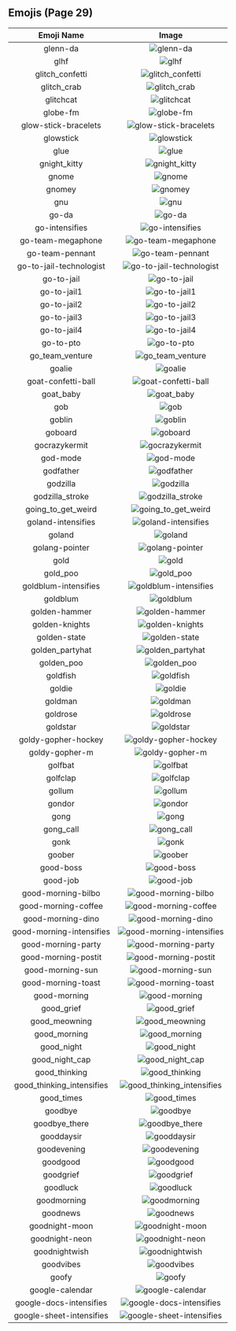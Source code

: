 
  ## Emojis (Page 29)
  |Emoji Name|Image|
  | :-: | :-: |
  |glenn-da| ![glenn-da](/emojis/hashicorp/glenn-da.png)|
  |glhf| ![glhf](/emojis/hashicorp/glhf.png)|
  |glitch_confetti| ![glitch_confetti](/emojis/hashicorp/glitch_confetti.gif)|
  |glitch_crab| ![glitch_crab](/emojis/hashicorp/glitch_crab.png)|
  |glitchcat| ![glitchcat](/emojis/hashicorp/glitchcat.gif)|
  |globe-fm| ![globe-fm](/emojis/hashicorp/globe-fm.png)|
  |glow-stick-bracelets| ![glow-stick-bracelets](/emojis/hashicorp/glow-stick-bracelets.jpg)|
  |glowstick| ![glowstick](/emojis/hashicorp/glowstick.png)|
  |glue| ![glue](/emojis/hashicorp/glue.jpg)|
  |gnight_kitty| ![gnight_kitty](/emojis/hashicorp/gnight_kitty.png)|
  |gnome| ![gnome](/emojis/hashicorp/gnome.png)|
  |gnomey| ![gnomey](/emojis/hashicorp/gnomey.png)|
  |gnu| ![gnu](/emojis/hashicorp/gnu.png)|
  |go-da| ![go-da](/emojis/hashicorp/go-da.png)|
  |go-intensifies| ![go-intensifies](/emojis/hashicorp/go-intensifies.gif)|
  |go-team-megaphone| ![go-team-megaphone](/emojis/hashicorp/go-team-megaphone.png)|
  |go-team-pennant| ![go-team-pennant](/emojis/hashicorp/go-team-pennant.png)|
  |go-to-jail-technologist| ![go-to-jail-technologist](/emojis/hashicorp/go-to-jail-technologist.png)|
  |go-to-jail| ![go-to-jail](/emojis/hashicorp/go-to-jail.jpg)|
  |go-to-jail1| ![go-to-jail1](/emojis/hashicorp/go-to-jail1.png)|
  |go-to-jail2| ![go-to-jail2](/emojis/hashicorp/go-to-jail2.png)|
  |go-to-jail3| ![go-to-jail3](/emojis/hashicorp/go-to-jail3.png)|
  |go-to-jail4| ![go-to-jail4](/emojis/hashicorp/go-to-jail4.png)|
  |go-to-pto| ![go-to-pto](/emojis/hashicorp/go-to-pto.png)|
  |go_team_venture| ![go_team_venture](/emojis/hashicorp/go_team_venture.gif)|
  |goalie| ![goalie](/emojis/hashicorp/goalie.png)|
  |goat-confetti-ball| ![goat-confetti-ball](/emojis/hashicorp/goat-confetti-ball.png)|
  |goat_baby| ![goat_baby](/emojis/hashicorp/goat_baby.gif)|
  |gob| ![gob](/emojis/hashicorp/gob.jpg)|
  |goblin| ![goblin](/emojis/hashicorp/goblin.jpg)|
  |goboard| ![goboard](/emojis/hashicorp/goboard.png)|
  |gocrazykermit| ![gocrazykermit](/emojis/hashicorp/gocrazykermit.gif)|
  |god-mode| ![god-mode](/emojis/hashicorp/god-mode.png)|
  |godfather| ![godfather](/emojis/hashicorp/godfather.png)|
  |godzilla| ![godzilla](/emojis/hashicorp/godzilla.jpg)|
  |godzilla_stroke| ![godzilla_stroke](/emojis/hashicorp/godzilla_stroke.png)|
  |going_to_get_weird| ![going_to_get_weird](/emojis/hashicorp/going_to_get_weird.jpg)|
  |goland-intensifies| ![goland-intensifies](/emojis/hashicorp/goland-intensifies.gif)|
  |goland| ![goland](/emojis/hashicorp/goland.png)|
  |golang-pointer| ![golang-pointer](/emojis/hashicorp/golang-pointer.png)|
  |gold| ![gold](/emojis/hashicorp/gold.jpg)|
  |gold_poo| ![gold_poo](/emojis/hashicorp/gold_poo.png)|
  |goldblum-intensifies| ![goldblum-intensifies](/emojis/hashicorp/goldblum-intensifies.gif)|
  |goldblum| ![goldblum](/emojis/hashicorp/goldblum.png)|
  |golden-hammer| ![golden-hammer](/emojis/hashicorp/golden-hammer.png)|
  |golden-knights| ![golden-knights](/emojis/hashicorp/golden-knights.png)|
  |golden-state| ![golden-state](/emojis/hashicorp/golden-state.png)|
  |golden_partyhat| ![golden_partyhat](/emojis/hashicorp/golden_partyhat.png)|
  |golden_poo| ![golden_poo](/emojis/hashicorp/golden_poo.png)|
  |goldfish| ![goldfish](/emojis/hashicorp/goldfish.jpg)|
  |goldie| ![goldie](/emojis/hashicorp/goldie.png)|
  |goldman| ![goldman](/emojis/hashicorp/goldman.png)|
  |goldrose| ![goldrose](/emojis/hashicorp/goldrose.png)|
  |goldstar| ![goldstar](/emojis/hashicorp/goldstar.png)|
  |goldy-gopher-hockey| ![goldy-gopher-hockey](/emojis/hashicorp/goldy-gopher-hockey.png)|
  |goldy-gopher-m| ![goldy-gopher-m](/emojis/hashicorp/goldy-gopher-m.png)|
  |golfbat| ![golfbat](/emojis/hashicorp/golfbat.png)|
  |golfclap| ![golfclap](/emojis/hashicorp/golfclap.gif)|
  |gollum| ![gollum](/emojis/hashicorp/gollum.png)|
  |gondor| ![gondor](/emojis/hashicorp/gondor.png)|
  |gong| ![gong](/emojis/hashicorp/gong.png)|
  |gong_call| ![gong_call](/emojis/hashicorp/gong_call.png)|
  |gonk| ![gonk](/emojis/hashicorp/gonk.gif)|
  |goober| ![goober](/emojis/hashicorp/goober.png)|
  |good-boss| ![good-boss](/emojis/hashicorp/good-boss.png)|
  |good-job| ![good-job](/emojis/hashicorp/good-job.gif)|
  |good-morning-bilbo| ![good-morning-bilbo](/emojis/hashicorp/good-morning-bilbo.gif)|
  |good-morning-coffee| ![good-morning-coffee](/emojis/hashicorp/good-morning-coffee.gif)|
  |good-morning-dino| ![good-morning-dino](/emojis/hashicorp/good-morning-dino.gif)|
  |good-morning-intensifies| ![good-morning-intensifies](/emojis/hashicorp/good-morning-intensifies.gif)|
  |good-morning-party| ![good-morning-party](/emojis/hashicorp/good-morning-party.gif)|
  |good-morning-postit| ![good-morning-postit](/emojis/hashicorp/good-morning-postit.png)|
  |good-morning-sun| ![good-morning-sun](/emojis/hashicorp/good-morning-sun.png)|
  |good-morning-toast| ![good-morning-toast](/emojis/hashicorp/good-morning-toast.gif)|
  |good-morning| ![good-morning](/emojis/hashicorp/good-morning.png)|
  |good_grief| ![good_grief](/emojis/hashicorp/good_grief.png)|
  |good_meowning| ![good_meowning](/emojis/hashicorp/good_meowning.png)|
  |good_morning| ![good_morning](/emojis/hashicorp/good_morning.gif)|
  |good_night| ![good_night](/emojis/hashicorp/good_night.jpg)|
  |good_night_cap| ![good_night_cap](/emojis/hashicorp/good_night_cap.png)|
  |good_thinking| ![good_thinking](/emojis/hashicorp/good_thinking.png)|
  |good_thinking_intensifies| ![good_thinking_intensifies](/emojis/hashicorp/good_thinking_intensifies.gif)|
  |good_times| ![good_times](/emojis/hashicorp/good_times.png)|
  |goodbye| ![goodbye](/emojis/hashicorp/goodbye.gif)|
  |goodbye_there| ![goodbye_there](/emojis/hashicorp/goodbye_there.gif)|
  |gooddaysir| ![gooddaysir](/emojis/hashicorp/gooddaysir.gif)|
  |goodevening| ![goodevening](/emojis/hashicorp/goodevening.png)|
  |goodgood| ![goodgood](/emojis/hashicorp/goodgood.png)|
  |goodgrief| ![goodgrief](/emojis/hashicorp/goodgrief.png)|
  |goodluck| ![goodluck](/emojis/hashicorp/goodluck.png)|
  |goodmorning| ![goodmorning](/emojis/hashicorp/goodmorning.png)|
  |goodnews| ![goodnews](/emojis/hashicorp/goodnews.png)|
  |goodnight-moon| ![goodnight-moon](/emojis/hashicorp/goodnight-moon.png)|
  |goodnight-neon| ![goodnight-neon](/emojis/hashicorp/goodnight-neon.png)|
  |goodnightwish| ![goodnightwish](/emojis/hashicorp/goodnightwish.jpg)|
  |goodvibes| ![goodvibes](/emojis/hashicorp/goodvibes.png)|
  |goofy| ![goofy](/emojis/hashicorp/goofy.png)|
  |google-calendar| ![google-calendar](/emojis/hashicorp/google-calendar.png)|
  |google-docs-intensifies| ![google-docs-intensifies](/emojis/hashicorp/google-docs-intensifies.gif)|
  |google-sheet-intensifies| ![google-sheet-intensifies](/emojis/hashicorp/google-sheet-intensifies.gif)|
  